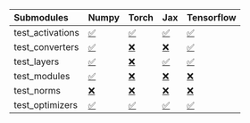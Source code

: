 | Submodules       | Numpy                                                                                                                           | Torch                                                                                                                           | Jax                                                                                                                             | Tensorflow                                                                                                                      |
|:-----------------|:--------------------------------------------------------------------------------------------------------------------------------|:--------------------------------------------------------------------------------------------------------------------------------|:--------------------------------------------------------------------------------------------------------------------------------|:--------------------------------------------------------------------------------------------------------------------------------|
| test_activations | <a href="https://github.com/unifyai/ivy/runs/7898404016?check_suite_focus=true" rel="noopener noreferrer" target="_blank">✅</a> | <a href="https://github.com/unifyai/ivy/runs/7898404691?check_suite_focus=true" rel="noopener noreferrer" target="_blank">✅</a> | <a href="https://github.com/unifyai/ivy/runs/7898405308?check_suite_focus=true" rel="noopener noreferrer" target="_blank">✅</a> | <a href="https://github.com/unifyai/ivy/runs/7898405930?check_suite_focus=true" rel="noopener noreferrer" target="_blank">✅</a> |
| test_converters  | <a href="https://github.com/unifyai/ivy/runs/7898404151?check_suite_focus=true" rel="noopener noreferrer" target="_blank">✅</a> | <a href="https://github.com/unifyai/ivy/runs/7898404795?check_suite_focus=true" rel="noopener noreferrer" target="_blank">❌</a> | <a href="https://github.com/unifyai/ivy/runs/7898405406?check_suite_focus=true" rel="noopener noreferrer" target="_blank">❌</a> | <a href="https://github.com/unifyai/ivy/runs/7898406039?check_suite_focus=true" rel="noopener noreferrer" target="_blank">✅</a> |
| test_layers      | <a href="https://github.com/unifyai/ivy/runs/7898404268?check_suite_focus=true" rel="noopener noreferrer" target="_blank">✅</a> | <a href="https://github.com/unifyai/ivy/runs/7898404900?check_suite_focus=true" rel="noopener noreferrer" target="_blank">❌</a> | <a href="https://github.com/unifyai/ivy/runs/7898405508?check_suite_focus=true" rel="noopener noreferrer" target="_blank">✅</a> | <a href="https://github.com/unifyai/ivy/runs/7898406150?check_suite_focus=true" rel="noopener noreferrer" target="_blank">✅</a> |
| test_modules     | <a href="https://github.com/unifyai/ivy/runs/7898404374?check_suite_focus=true" rel="noopener noreferrer" target="_blank">✅</a> | <a href="https://github.com/unifyai/ivy/runs/7898404995?check_suite_focus=true" rel="noopener noreferrer" target="_blank">❌</a> | <a href="https://github.com/unifyai/ivy/runs/7898405617?check_suite_focus=true" rel="noopener noreferrer" target="_blank">❌</a> | <a href="https://github.com/unifyai/ivy/runs/7898406267?check_suite_focus=true" rel="noopener noreferrer" target="_blank">❌</a> |
| test_norms       | <a href="https://github.com/unifyai/ivy/runs/7898404483?check_suite_focus=true" rel="noopener noreferrer" target="_blank">❌</a> | <a href="https://github.com/unifyai/ivy/runs/7898405096?check_suite_focus=true" rel="noopener noreferrer" target="_blank">❌</a> | <a href="https://github.com/unifyai/ivy/runs/7898405706?check_suite_focus=true" rel="noopener noreferrer" target="_blank">❌</a> | <a href="https://github.com/unifyai/ivy/runs/7898406383?check_suite_focus=true" rel="noopener noreferrer" target="_blank">❌</a> |
| test_optimizers  | <a href="https://github.com/unifyai/ivy/runs/7898404575?check_suite_focus=true" rel="noopener noreferrer" target="_blank">✅</a> | <a href="https://github.com/unifyai/ivy/runs/7898405220?check_suite_focus=true" rel="noopener noreferrer" target="_blank">✅</a> | <a href="https://github.com/unifyai/ivy/runs/7898405820?check_suite_focus=true" rel="noopener noreferrer" target="_blank">✅</a> | <a href="https://github.com/unifyai/ivy/runs/7898406509?check_suite_focus=true" rel="noopener noreferrer" target="_blank">✅</a> |
